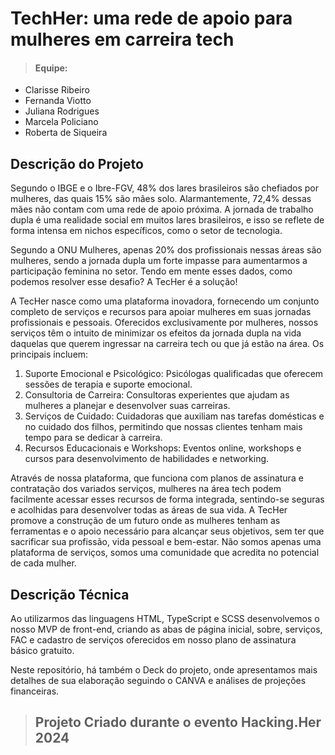 # TechHer: uma rede de apoio para mulheres em carreira tech

> #### Equipe:

- Clarisse Ribeiro
- Fernanda Viotto
- Juliana Rodrigues
- Marcela Policiano
- Roberta de Siqueira

## Descrição do Projeto

Segundo o IBGE e o Ibre-FGV, 48% dos lares brasileiros são chefiados por mulheres, das quais 15% são mães solo. Alarmantemente, 72,4% dessas mães não contam com uma rede de apoio próxima. A jornada de trabalho dupla é uma realidade social em muitos lares brasileiros, e isso se reflete de forma intensa em nichos específicos, como o setor de tecnologia.

Segundo a ONU Mulheres, apenas 20% dos profissionais nessas áreas são mulheres, sendo a jornada dupla um forte impasse para aumentarmos a participação feminina no setor.
Tendo em mente esses dados, como podemos resolver esse desafio? A TecHer é a solução!

A TecHer nasce como uma plataforma inovadora, fornecendo um conjunto completo de serviços e recursos para apoiar mulheres em suas jornadas profissionais e pessoais. Oferecidos exclusivamente por mulheres, nossos serviços têm o intuito de minimizar os efeitos da jornada dupla na vida daquelas que querem ingressar na carreira tech ou que já estão na área. Os principais incluem:

1. Suporte Emocional e Psicológico: Psicólogas qualificadas que oferecem sessões de terapia e suporte emocional.
2. Consultoria de Carreira: Consultoras experientes que ajudam as mulheres a planejar e desenvolver suas carreiras.
3. Serviços de Cuidado: Cuidadoras que auxiliam nas tarefas domésticas e no cuidado dos filhos, permitindo que nossas clientes tenham mais tempo para se dedicar à carreira.
4. Recursos Educacionais e Workshops: Eventos online, workshops e cursos para desenvolvimento de habilidades e networking.
   
Através de nossa plataforma, que funciona com planos de assinatura e contratação dos variados serviços, mulheres na área tech podem facilmente acessar esses recursos de forma integrada, sentindo-se seguras e acolhidas para desenvolver todas as áreas de sua vida. A TecHer promove a construção de um futuro onde as mulheres tenham as ferramentas e o apoio necessário para alcançar seus objetivos, sem ter que sacrificar sua profissão, vida pessoal e bem-estar. Não somos apenas uma plataforma de serviços, somos uma comunidade que acredita no potencial de cada mulher.

## Descrição Técnica
Ao utilizarmos das linguagens HTML, TypeScript e SCSS desenvolvemos o nosso MVP de front-end, criando as abas de página inicial, sobre, serviços, FAC e cadastro de serviços oferecidos em nosso plano de assinatura básico gratuito.

Neste repositório, há também o Deck do projeto, onde apresentamos mais detalhes de sua elaboração seguindo o CANVA e análises de projeções financeiras.

##

>  ## Projeto Criado durante o evento Hacking.Her 2024
